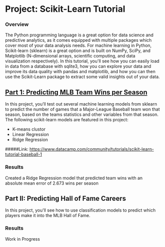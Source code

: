 # Project: Scikit-Learn Tutorial


### Overview

The Python programming language is a great option for data science and predictive analytics, as it comes equipped with multiple packages which cover most of your data analysis needs. For machine learning in Python, Scikit-learn (sklearn) is a great option and is built on NumPy, SciPy, and Matplotlib (N-dimensional arrays, scientific computing, and data visualization respectively).
In this tutorial, you'll see how you can easily load in data from a database with sqlite3, how you can explore your data and improve its data quality with pandas and matplotlib, and how you can then use the Scikit-Learn package to extract some valid insights out of your data.

## [Part 1: Predicting MLB Team Wins per Season](https://www.datacamp.com/community/tutorials/scikit-learn-tutorial-baseball-1)

In this project, you’ll test out several machine learning models from sklearn to predict the number of games that a Major-League Baseball team won that season, based on the teams statistics and other variables from that season.  The following scikit-learn models are featured in this project:

- K-means clustor
- Linear Regression
- Ridge Regression

#####Link: https://www.datacamp.com/community/tutorials/scikit-learn-tutorial-baseball-1

### Results

Created a Ridge Regression model that predicted team wins with an absolute mean error of 2.673 wins per season


## Part II: Predicting Hall of Fame Careers

In this project, you'll see how to use classification models to predict which players make it into the MLB Hall of Fame.

### Results

Work in Progress

